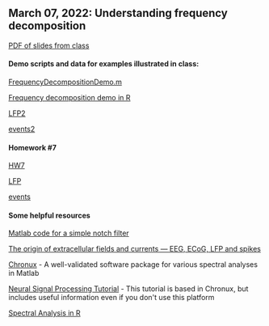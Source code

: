 ## March 07, 2022: Understanding frequency decomposition 

[PDF of slides from class](./frequency_decomposition.pdf)

#### Demo scripts and data for examples illustrated in class:

[FrequencyDecompositionDemo.m](./FrequencyDecompositionDemo.m)

[Frequency decomposition demo in R](./20220307_freq_decomp_demo.R)

[LFP2](https://www.dropbox.com/s/bdkvi5412oqnm3x/LFP2.txt?dl=0)

[events2](./events2.txt)

#### Homework #7

[HW7](./HW7.docx)

[LFP](https://www.dropbox.com/s/l45oraepc9fqih3/LFP.txt?dl=0)

[events](https://www.dropbox.com/s/7ckf5s8sbc15a7a/events.txt?dl=0)

#### Some helpful resources

[Matlab code for a simple notch filter](./simple_notch_filter.m)

[The origin of extracellular fields and currents — EEG, ECoG, LFP and spikes](./BuzsakiKoch2012.pdf) 

[Chronux](http://chronux.org) - A well-validated software package for various spectral analyses in Matlab

[Neural Signal Processing Tutorial](./Neural_Signal_Processing_Chronux.pdf) - This tutorial is based in Chronux, but includes useful information even if you don't use this platform

[Spectral Analysis in R](./Spectral.pdf)
